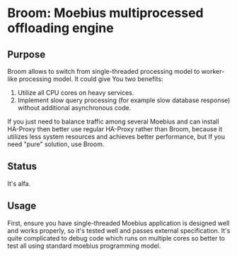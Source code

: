 # Broom: Moebius multiprocessed offloading engine

## Purpose

Broom allows to switch from single-threaded processing model to worker-like processing model. It could give You two benefits:

1. Utilize all CPU cores on heavy services.
2. Implement slow query processing (for example slow database response) without additional asynchronous code.

If you just need to balance traffic among several Moebius and can install HA-Proxy then better use regular HA-Proxy rather than Broom, because it utilizes less system resources and achieves better performance, but If you need "pure" solution, use Broom.

## Status

It's alfa.

## Usage

First, ensure you have single-threaded Moebius application is designed well and works properly, so it's tested well and passes external specification. It's quite complicated to debug code which runs on multiple cores so better to test all using standard moebius programming model. 


